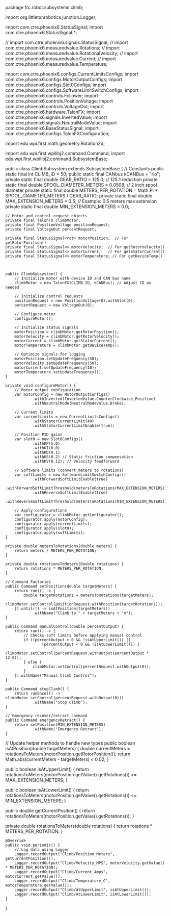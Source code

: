 package frc.robot.subsystems.climb;

import org.littletonrobotics.junction.Logger;

import com.ctre.phoenix6.StatusSignal;
import com.ctre.phoenix6.StatusSignal.*;

// import com.ctre.phoenix6.signals.StatusSignal;
// import com.ctre.phoenix6.measuredvalue.Rotations;
// import com.ctre.phoenix6.measuredvalue.RotationalVelocity;
// import com.ctre.phoenix6.measuredvalue.Current;
// import com.ctre.phoenix6.measuredvalue.Temperature;


import com.ctre.phoenix6.configs.CurrentLimitsConfigs;
import com.ctre.phoenix6.configs.MotorOutputConfigs;
import com.ctre.phoenix6.configs.Slot0Configs;
import com.ctre.phoenix6.configs.SoftwareLimitSwitchConfigs;
import com.ctre.phoenix6.controls.Follower;
import com.ctre.phoenix6.controls.PositionVoltage;
import com.ctre.phoenix6.controls.VoltageOut;
import com.ctre.phoenix6.hardware.TalonFX;
import com.ctre.phoenix6.signals.InvertedValue;
import com.ctre.phoenix6.signals.NeutralModeValue;
import com.ctre.phoenix6.BaseStatusSignal;
import com.ctre.phoenix6.configs.TalonFXConfiguration; 

import edu.wpi.first.math.geometry.Rotation2d;

import edu.wpi.first.wpilibj2.command.Command;
import edu.wpi.first.wpilibj2.command.SubsystemBase;

public class ClimbSubsystem extends SubsystemBase {
    // Constants
    public static final int CLIMB_ID = 50;
    public static final CANbus kCANBus = "rio";
    private static final double GEAR_RATIO = 125.0; // 125:1 reduction
    private static final double SPOOL_DIAMETER_METERS = 0.0508; // 2 inch spool diameter
    private static final double METERS_PER_ROTATION = Math.PI * SPOOL_DIAMETER_METERS / GEAR_RATIO;
    private static final double MAX_EXTENSION_METERS = 0.5; // Example: 0.5 meters max extension
    private static final double MIN_EXTENSION_METERS = 0.0;

    // Motor and control request objects
    private final TalonFX climbMotor;
    private final PositionVoltage positionRequest;
    private final VoltageOut percentRequest;

    private final StatusSignal<rot> motorPosition;  // For getRotorPosition() 
    private final StatusSignal<> motorVelocity;  // For getRotorVelocity()
    private final StatusSignal<> motorCurrent;   // For getStatorCurrent()
    private final StatusSignal<> motorTemperature; // For getDeviceTemp()
    


    public ClimbSubsystem() {
        // Initialize motor with device ID and CAN bus name
        climbMotor = new TalonFX(CLIMB_ID, kCANBus); // Adjust ID as needed

        // Initialize control requests
        positionRequest = new PositionVoltage(0).withSlot(0);
        percentRequest = new VoltageOut(0);

        // Configure motor
        configureMotor();

        // Initialize status signals
        motorPosition = climbMotor.getRotorPosition();
        motorVelocity = climbMotor.getRotorVelocity();
        motorCurrent = climbMotor.getStatorCurrent();
        motorTemperature = climbMotor.getDeviceTemp();

        // Optimize signals for logging
        motorPosition.setUpdateFrequency(50);
        motorVelocity.setUpdateFrequency(50);
        motorCurrent.setUpdateFrequency(10);
        motorTemperature.setUpdateFrequency(1);
    }

    private void configureMotor() {
        // Motor output configuration
        var motorConfig = new MotorOutputConfigs()
                .withInverted(InvertedValue.CounterClockwise_Positive)
                .withNeutralMode(NeutralModeValue.Brake);

        // Current limits
        var currentLimits = new CurrentLimitsConfigs()
                .withStatorCurrentLimit(40)
                .withStatorCurrentLimitEnable(true);

        // Position PID gains
        var slot0 = new Slot0Configs()
                .withKP(5.0)
                .withKI(0.0)
                .withKD(0.1)
                .withKS(0.2) // Static friction compensation
                .withKV(0.12); // Velocity feedforward

        // Software limits (convert meters to rotations)
        var softLimits = new SoftwareLimitSwitchConfigs()
                .withForwardSoftLimitEnable(true)
                .withForwardSoftLimitThreshold(metersToRotations(MAX_EXTENSION_METERS))
                .withReverseSoftLimitEnable(true)
                .withReverseSoftLimitThreshold(metersToRotations(MIN_EXTENSION_METERS));

        // Apply configurations
        var configurator = climbMotor.getConfigurator();
        configurator.apply(motorConfig);
        configurator.apply(currentLimits);
        configurator.apply(slot0);
        configurator.apply(softLimits);
    }

    private double metersToRotations(double meters) {
        return meters / METERS_PER_ROTATION;
    }

    private double rotationsToMeters(Double rotations) {
        return rotations * METERS_PER_ROTATION;
    }

    // Command Factories
    public Command setPosition(double targetMeters) {
        return run(() -> {
            double targetRotations = metersToRotations(targetMeters);
            climbMotor.setControl(positionRequest.withPosition(targetRotations));
        }).until(() -> isAtPosition(targetMeters))
                .withName("Climb to " + targetMeters + "m");
    }

    public Command manualControl(double percentOutput) {
        return run(() -> {
            // Checks soft limits before applying manual control
            if ((percentOutput > 0 && !isAtUpperLimit()) ||
                    (percentOutput < 0 && !isAtLowerLimit())) {
                climbMotor.setControl(percentRequest.withOutput(percentOutput * 12.0));
            } else {
                climbMotor.setControl(percentRequest.withOutput(0));
            }
        }).withName("Manual Climb Control");
    }

    public Command stopClimb() {
        return runOnce(() -> climbMotor.setControl(percentRequest.withOutput(0)))
                .withName("Stop Climb");
    }

    // Emergency recover/retract command
    public Command emergencyRetract() {
        return setPosition(MIN_EXTENSION_METERS)
                .withName("Emergency Retract");
    }
// Update helper methods to handle new types
public boolean isAtPosition(double targetMeters) {
    double currentMeters = rotationsToMeters(motorPosition.getRotorPosition());
    return Math.abs(currentMeters - targetMeters) < 0.02;
}

public boolean isAtUpperLimit() {
    return rotationsToMeters(motorPosition.getValue().getRotations()) >= MAX_EXTENSION_METERS;
}

public boolean isAtLowerLimit() {
    return rotationsToMeters(motorPosition.getValue().getRotations()) <= MIN_EXTENSION_METERS;
}

public double getCurrentPosition() {
    return rotationsToMeters(motorPosition.getValue().getRotations());
}

private double rotationsToMeters(double rotations) {
    return rotations * METERS_PER_ROTATION;
}


    @Override
    public void periodic() {
        // Log data using Logger
        Logger.recordOutput("Climb/Position_Meters", getCurrentPosition());
        Logger.recordOutput("Climb/Velocity_MPS", motorVelocity.getValue() * METERS_PER_ROTATION);
        Logger.recordOutput("Climb/Current_Amps", motorCurrent.getValue());
        Logger.recordOutput("Climb/Temperature_C", motorTemperature.getValue());
        Logger.recordOutput("Climb/AtUpperLimit", isAtUpperLimit());
        Logger.recordOutput("Climb/AtLowerLimit", isAtLowerLimit());
    }

}
